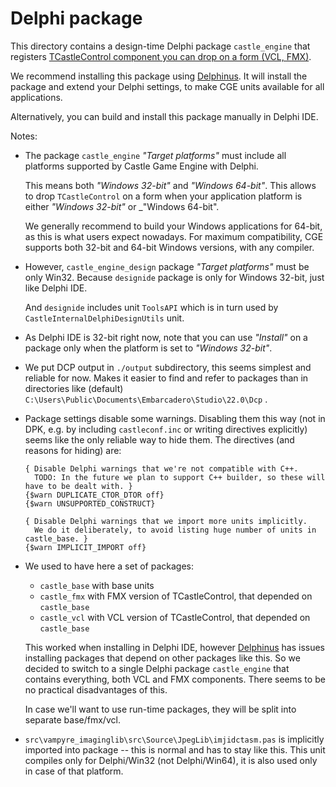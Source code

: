 # Delphi package

This directory contains a design-time Delphi package `castle_engine` that registers [TCastleControl component you can drop on a form (VCL, FMX)](https://castle-engine.io/control_on_form).

We recommend installing this package using [Delphinus](https://castle-engine.io/download#delphinus). It will install the package and extend your Delphi settings, to make CGE units available for all applications.

Alternatively, you can build and install this package manually in Delphi IDE.

Notes:

- The package `castle_engine` _"Target platforms"_ must include all platforms supported by Castle Game Engine with Delphi.

    This means both _"Windows 32-bit"_ and _"Windows 64-bit"_. This allows to drop `TCastleControl` on a form when your application platform is either _"Windows 32-bit"_ or _"Windows 64-bit".

    We generally recommend to build your Windows applications for 64-bit, as this is what users expect nowadays. For maximum compatibility, CGE supports both 32-bit and 64-bit Windows versions, with any compiler.

- However, `castle_engine_design` package _"Target platforms"_ must be only Win32. Because `designide` package is only for Windows 32-bit, just like Delphi IDE.

    And `designide` includes unit `ToolsAPI` which is in turn used by `CastleInternalDelphiDesignUtils` unit.

- As Delphi IDE is 32-bit right now, note that you can use _"Install"_ on a package only when the platform is set to _"Windows 32-bit"_.

- We put DCP output in `./output` subdirectory, this seems simplest and reliable for now.
  Makes it easier to find and refer to packages than in directories like
  (default) `C:\Users\Public\Documents\Embarcadero\Studio\22.0\Dcp` .

- Package settings disable some warnings.
  Disabling them this way (not in DPK, e.g. by including `castleconf.inc` or writing directives explicitly) seems like the only reliable way to hide them. The directives (and reasons for hiding) are:

    ```
    { Disable Delphi warnings that we're not compatible with C++.
      TODO: In the future we plan to support C++ builder, so these will have to be dealt with. }
    {$warn DUPLICATE_CTOR_DTOR off}
    {$warn UNSUPPORTED_CONSTRUCT}

    { Disable Delphi warnings that we import more units implicitly.
      We do it deliberately, to avoid listing huge number of units in castle_base. }
    {$warn IMPLICIT_IMPORT off}
    ```

- We used to have here a set of packages:

    - `castle_base` with base units
    - `castle_fmx` with FMX version of TCastleControl, that depended on `castle_base`
    - `castle_vcl` with VCL version of TCastleControl, that depended on `castle_base`

    This worked when installing in Delphi IDE, however [Delphinus](https://castle-engine.io/download#delphinus) has issues installing packages that depend on other packages like this. So we decided to switch to a single Delphi package `castle_engine` that contains everything, both VCL and FMX components. There seems to be no practical disadvantages of this.

    In case we'll want to use run-time packages, they will be split into separate base/fmx/vcl.

- `src\vampyre_imaginglib\src\Source\JpegLib\imjidctasm.pas` is implicitly imported into package -- this is normal and has to stay like this. This unit compiles only for Delphi/Win32 (not Delphi/Win64), it is also used only in case of that platform.
